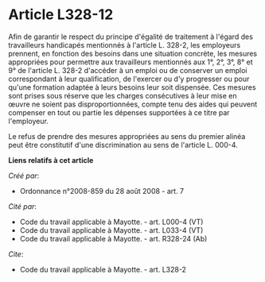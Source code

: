 # Article L328-12

Afin de garantir le respect du principe d'égalité de traitement à l'égard des travailleurs handicapés mentionnés à l'article
L. 328-2, les employeurs prennent, en fonction des besoins dans une situation concrète, les mesures appropriées pour
permettre aux travailleurs mentionnés aux 1°, 2°, 3°, 8° et 9° de l'article L. 328-2 d'accéder à un emploi ou de conserver un
emploi correspondant à leur qualification, de l'exercer ou d'y progresser ou pour qu'une formation adaptée à leurs besoins
leur soit dispensée. Ces mesures sont prises sous réserve que les charges consécutives à leur mise en œuvre ne soient pas
disproportionnées, compte tenu des aides qui peuvent compenser en tout ou partie les dépenses supportées à ce titre par
l'employeur. 

Le refus de prendre des mesures appropriées au sens du premier alinéa peut être constitutif d'une discrimination au sens de
l'article L. 000-4.

**Liens relatifs à cet article**

_Créé par_:

  - Ordonnance n°2008-859 du 28 août 2008 - art. 7

_Cité par_:

  - Code du travail applicable à Mayotte. - art. L000-4 (VT)
  - Code du travail applicable à Mayotte. - art. L033-4 (VT)
  - Code du travail applicable à Mayotte. - art. R328-24 (Ab)

_Cite_:

  - Code du travail applicable à Mayotte. - art. L328-2
